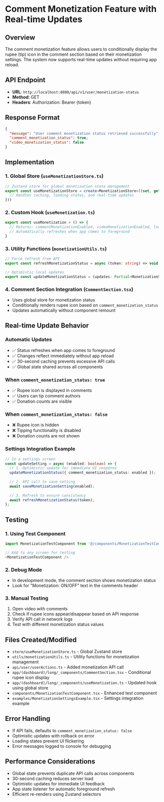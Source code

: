 # Comment Monetization Feature with Real-time Updates

## Overview
The comment monetization feature allows users to conditionally display the rupee (tip) icon in the comment section based on their monetization settings. The system now supports real-time updates without requiring app reload.

## API Endpoint
- **URL**: `http://localhost:8080/api/v1/user/monetization-status`
- **Method**: GET
- **Headers**: Authorization: Bearer {token}

## Response Format
```json
{
  "message": "User comment monetization status retrieved successfully",
  "comment_monetization_status": true,
  "video_monetization_status": false
}
```

## Implementation

### 1. Global Store (`useMonetizationStore.ts`)
```typescript
// Zustand store for global monetization state management
export const useMonetizationStore = create<MonetizationStore>((set, get) => ({
  // Handles caching, loading states, and real-time updates
}))
```

### 2. Custom Hook (`useMonetization.ts`)
```typescript
export const useMonetization = () => {
  // Returns: commentMonetizationEnabled, videoMonetizationEnabled, loading, error, refetch
  // Automatically refreshes when app comes to foreground
}
```

### 3. Utility Functions (`monetizationUtils.ts`)
```typescript
// Force refresh from API
export const refreshMonetizationStatus = async (token: string) => void

// Optimistic local updates
export const updateMonetizationStatus = (updates: Partial<MonetizationStatus>) => void
```

### 4. Comment Section Integration (`CommentSection.tsx`)
- Uses global store for monetization status
- Conditionally renders rupee icon based on `comment_monetization_status`
- Updates automatically without component remount

## Real-time Update Behavior

### Automatic Updates
- ✅ Status refreshes when app comes to foreground
- ✅ Changes reflect immediately without app reload
- ✅ 30-second caching prevents excessive API calls
- ✅ Global state shared across all components

### When `comment_monetization_status: true`
- ✅ Rupee icon is displayed in comments
- ✅ Users can tip comment authors
- ✅ Donation counts are visible

### When `comment_monetization_status: false`
- ❌ Rupee icon is hidden
- ❌ Tipping functionality is disabled
- ❌ Donation counts are not shown

### Settings Integration Example
```typescript
// In a settings screen
const updateSetting = async (enabled: boolean) => {
  // 1. Optimistic update for immediate UI response
  updateMonetizationStatus({ comment_monetization_status: enabled });
  
  // 2. API call to save setting
  await saveMonetizationSetting(enabled);
  
  // 3. Refresh to ensure consistency
  await refreshMonetizationStatus(token);
};
```

## Testing

### 1. Using Test Component
```typescript
import MonetizationTestComponent from '@/components/MonetizationTestComponent';

// Add to any screen for testing
<MonetizationTestComponent />
```

### 2. Debug Mode
- In development mode, the comment section shows monetization status
- Look for "Monetization: ON/OFF" text in the comments header

### 3. Manual Testing
1. Open video with comments
2. Check if rupee icons appear/disappear based on API response
3. Verify API call in network logs
4. Test with different monetization status values

## Files Created/Modified
- `store/useMonetizationStore.ts` - Global Zustand store
- `utils/monetizationUtils.ts` - Utility functions for monetization management
- `api/user/userActions.ts` - Added monetization API call
- `app/(dashboard)/long/_components/CommentSection.tsx` - Conditional rupee icon display
- `app/(dashboard)/long/_components/useMonetization.ts` - Updated hook using global store
- `components/MonetizationTestComponent.tsx` - Enhanced test component
- `examples/MonetizationSettingsExample.tsx` - Settings integration example

## Error Handling
- If API fails, defaults to `comment_monetization_status: false`
- Optimistic updates with rollback on error
- Loading states prevent UI flickering
- Error messages logged to console for debugging

## Performance Considerations
- Global state prevents duplicate API calls across components
- 30-second caching reduces server load
- Optimistic updates for immediate UI feedback
- App state listener for automatic foreground refresh
- Efficient re-renders using Zustand selectors